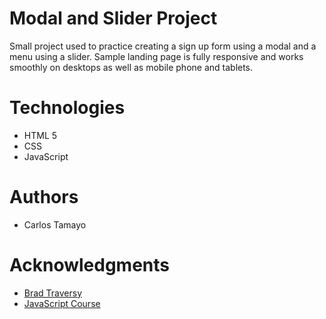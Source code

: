 # Modal and Slider Project
Small project used to practice creating a sign up form using a modal and a menu using a slider. Sample landing page is fully responsive and works smoothly on desktops as well as mobile phone and tablets. 

# Technologies
* HTML 5
* CSS
* JavaScript 
  
# Authors
* Carlos Tamayo

# Acknowledgments
* [Brad Traversy](https://www.udemy.com/course/web-projects-with-vanilla-javascript/#instructor-1)
* [JavaScript Course](https://www.udemy.com/course/web-projects-with-vanilla-javascript)
